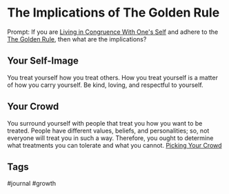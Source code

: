 # The Implications of The Golden Rule

Prompt: If you are [Living in Congruence With One's Self](https://github.com/EliotKhachi//publicZk/tree/main/202307310121) and adhere to the [The Golden Rule](https://github.com/EliotKhachi//publicZk/tree/main/202307310130), then what are the implications?  

## Your Self-Image
You treat yourself how you treat others. How you treat yourself is a matter of how you carry yourself. Be kind, loving, and respectful to yourself.  

## Your Crowd
You surround yourself with people that treat you how you want to be treated. People have different values, beliefs, and personalities; so, not everyone will treat you in such a way. Therefore, you ought to determine what treatments you can tolerate and what you cannot. [Picking Your Crowd](https://github.com/EliotKhachi//publicZk/tree/main/202307310234)  

## Tags
#journal #growth 
